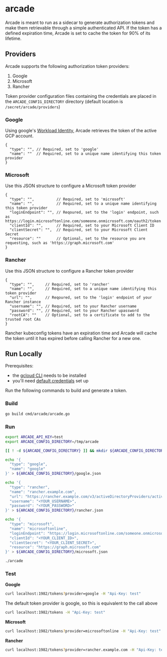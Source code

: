 # arcade

Arcade is meant to run as a sidecar to generate authorization tokens and make them retrievable through a simple authenticated API. If the token has a defined expiration time, Arcade is set to cache the token for 90% of its lifetime.

## Providers

Arcade supports the following authorization token providers:

1. Google
2. Microsoft
3. Rancher

Token provider configuration files containing the credentials are placed in the `ARCADE_CONFIG_DIRECTORY` directory (default location is `/secret/arcade/providers`)

### Google

Using google's [Workload Identity](https://cloud.google.com/kubernetes-engine/docs/how-to/workload-identity), Arcade retrieves the token of the active GCP account.

```json5
{
  "type": "", // Required, set to 'google'
  "name": ""  // Required, set to a unique name identifying this token provider
}
```

### Microsoft

Use this JSON structure to configure a Microsoft token provider

```json5
{
  "type": "",          // Required, set to 'microsoft'
  "name": "",          // Required, set to a unique name identifying this token provider
  "loginEndpoint": "", // Reqoured, set to the 'login' endpoint, such as https://login.microsoftonline.com/someone.onmicrosoft.com/oauth2/token
  "clientId": "",      // Required, set to your Microsoft Client ID
  "clientSecret": "",  // Required, set to your Microsoft Client Secret
  "resource": ""       // Optional, set to the resource you are requesting, such as 'https://graph.microsoft.com'
}
```

### Rancher

Use this JSON structure to configure a Rancher token provider

```json5
{
  "type": "",     // Required, set to 'rancher'
  "name": "",     // Required, set to a unique name identifying this token provider
  "url": "",      // Reqoured, set to the 'login' endpoint of your Rancher instance
  "username": "", // Required, set to your Rancher username
  "password": "", // Required, set to your Rancher upassword
  "rootCA": ""    // Optional, set to a certificate to add to the trusted root CAs
}
```

Rancher kubeconfig tokens have an expiration time and Arcade will cache the token until it has expired before calling Rancher for a new one.

## Run Locally

Prerequisites:
- the [gcloud CLI](https://cloud.google.com/sdk/gcloud#download_and_install_the) needs to be installed
- you'll need [default credentials](https://cloud.google.com/sdk/gcloud/reference/auth/application-default/login) set up

Run the following commands to build and generate a token.

### Build

```bash
go build cmd/arcade/arcade.go
```

### Run

```bash
export ARCADE_API_KEY=test
export ARCADE_CONFIG_DIRECTORY=/tmp/arcade

[[ ! -d ${ARCADE_CONFIG_DIRECTORY} ]] && mkdir ${ARCADE_CONFIG_DIRECTORY}

echo '{
  "type": "google",
  "name": "google"
}' > ${ARCADE_CONFIG_DIRECTORY}/google.json

echo '{
  "type": "rancher",
  "name": "rancher.example.com",
  "url": "https://rancher.example.com/v3/activeDirectoryProviders/activedirectory?action=login",
  "username": "<YOUR_USERNAME>",
  "password": "<YOUR_PASSWORD>"
}' > ${ARCADE_CONFIG_DIRECTORY}/rancher.json

echo '{
  "type": "microsoft",
  "name": "microsoftonline",
  "loginEndpoint": "https://login.microsoftonline.com/someone.onmicrosoft.com/oauth2/token",
  "clientId": "<YOUR_CLIENT_ID>",
  "clientSecret": "<YOUR_CLIENT_SECRET>",
  "resource": "https://graph.microsoft.com"
}' > ${ARCADE_CONFIG_DIRECTORY}/microsoft.json

./arcade
```

### Test

**Google**
```bash
curl localhost:1982/tokens?provider=google -H "Api-Key: test"
```
The default token provider is google, so this is equivalent to the call above
```bash
curl localhost:1982/tokens -H "Api-Key: test"
```
**Microsoft**
```bash
curl localhost:1982/tokens?provider=microsoftonline -H "Api-Key: test"
```
**Rancher**
```bash
curl localhost:1982/tokens?provider=rancher.example.com -H "Api-Key: test"
```
